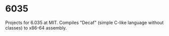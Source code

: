 # 6035
Projects for 6.035 at MIT. Compiles "Decaf" (simple C-like language without classes) to x86-64 assembly.
